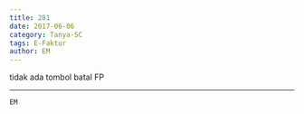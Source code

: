 ```yaml
---
title: 281
date: 2017-06-06
category: Tanya-SC
tags: E-Faktur
author: EM
---
```


tidak ada tombol batal FP

---



`EM`
